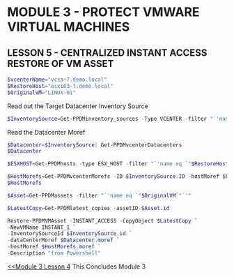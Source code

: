 # MODULE 3 - PROTECT VMWARE VIRTUAL MACHINES

## LESSON 5 - CENTRALIZED INSTANT ACCESS RESTORE OF VM ASSET

```Powershell
$vcenterName="vcsa-7.demo.local"
$RestoreHost="esxi03-7.demo.local"
$OriginalVM="LINUX-01"
```

Read out the Target Datacenter Inventory Source

```Powershell
$InventorySource=Get-PPDMinventory_sources -Type VCENTER -filter "`'name eq `"$vcenterName`"`'"
```

Read the Datacenter Moref

```Powershell
$Datacenter=$InventorySource| Get-PPDMvcenterDatacenters
$Datacenter
```

```Powershell
$ESXHOST=Get-PPDMhosts -type ESX_HOST -filter "`'name eq `"$RestoreHost`"`'"
```

```Powershell
$HostMorefs=Get-PPDMvcenterMorefs -ID $InventorySource.ID -hostMoref $ESXHOST.details.esxHost.hostMoref
$HostMorefs
```

```Powershell
$Asset=Get-PPDMassets -filter "`'name eq `"$OriginalVM`"`'"
```

```Powershell
$LatestCopy=Get-PPDMlatest_copies -assetID $Asset.id
```

```Powershell
Restore-PPDMVMAsset -INSTANT_ACCESS -CopyObject $LatestCopy `
-NewVMName INSTANT_1 `
-InventorySourceId $InventorySource.id `
-dataCenterMoref $Datacenter.moref `
-hostMoref $HostMorefs.moref `
-Description "from Powershell"
```


[<<Module 3 Lesson 4](./Module_3_4.md) This Concludes Module 3 